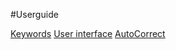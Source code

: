 #Userguide


[Keywords][9febf8cb]
[User interface][b8da4cb5]
[AutoCorrect][1af79beb]

  [b8da4cb5]: userinterface "User interface"
  [9febf8cb]: keywords "Keywords"
  [1af79beb]: autocorrect "AutoCorrect"
